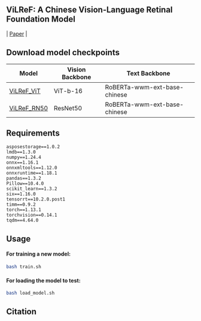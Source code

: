 ## ViLReF: A Chinese Vision-Language Retinal Foundation Model

| [Paper]() |

## Download model checkpoints
| Model | Vision Backbone  | Text Backbone |
|-----------|-----------|------------|
| [ViLReF_ViT](https://drive.google.com/file/d/13YY2Qto4Xzx-gcOJB1kLdp1pqfjZEnxA/view?usp=drive_link) | ViT-b-16 | RoBERTa-wwm-ext-base-chinese |
| [ViLReF_RN50](https://drive.google.com/file/d/1xNCNJl_XWsXCgUiMN9O7xaxQ5hop8H2N/view?usp=drive_link) | ResNet50 | RoBERTa-wwm-ext-base-chinese |

## Requirements
```
asposestorage==1.0.2
lmdb==1.3.0
numpy==1.24.4
onnx==1.16.1
onnxmltools==1.12.0
onnxruntime==1.18.1
pandas==1.3.2
Pillow==10.4.0
scikit_learn==1.3.2
six==1.16.0
tensorrt==10.2.0.post1
timm==0.9.2
torch==1.13.1
torchvision==0.14.1
tqdm==4.64.0
```

## Usage
#### For training a new model:
```bash
bash train.sh
```
#### For loading the model to test:
```bash
bash load_model.sh
```

## Citation
```

```
